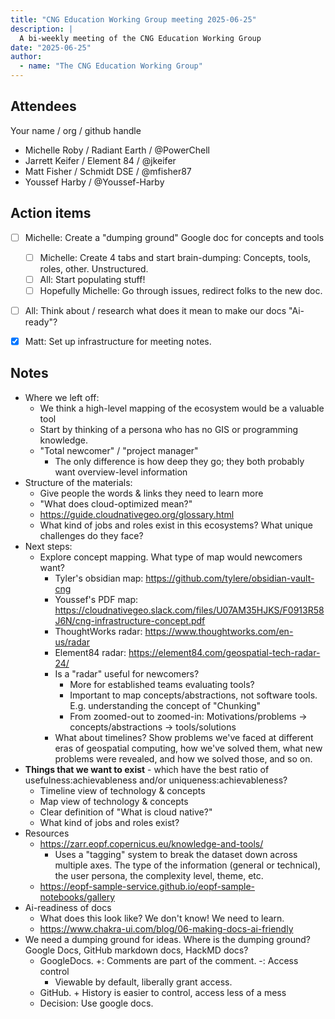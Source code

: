 ```yaml
---
title: "CNG Education Working Group meeting 2025-06-25"
description: |
  A bi-weekly meeting of the CNG Education Working Group
date: "2025-06-25"
author:
  - name: "The CNG Education Working Group"
---
```


## Attendees

Your name / org / github handle

* Michelle Roby / Radiant Earth / @PowerChell
* Jarrett Keifer / Element 84 / @jkeifer
* Matt Fisher / Schmidt DSE / @mfisher87
* Youssef Harby / @Youssef-Harby


## Action items

- [ ] Michelle: Create a "dumping ground" Google doc for concepts and tools
    - [ ] Michelle: Create 4 tabs and start brain-dumping: Concepts, tools, roles, other. Unstructured.
    - [ ] All: Start populating stuff!
    - [ ] Hopefully Michelle: Go through issues, redirect folks to the new doc.
- [ ] All: Think about / research what does it mean to make our docs "Ai-ready"?
- [x] Matt: Set up infrastructure for meeting notes.


## Notes

* Where we left off:
    * We think a high-level mapping of the ecosystem would be a valuable tool
    * Start by thinking of a persona who has no GIS or programming knowledge.
    * "Total newcomer" / "project manager"
        * The only difference is how deep they go; they both probably want overview-level information
* Structure of the materials:
    * Give people the words & links they need to learn more
    * "What does cloud-optimized mean?"
    * https://guide.cloudnativegeo.org/glossary.html
    * What kind of jobs and roles exist in this ecosystems? What unique challenges do they face?
* Next steps:
    * Explore concept mapping. What type of map would newcomers want?
        * Tyler's obsidian map: https://github.com/tylere/obsidian-vault-cng
        * Youssef's PDF map: https://cloudnativegeo.slack.com/files/U07AM35HJKS/F0913R58J6N/cng-infrastructure-concept.pdf
        * ThoughtWorks radar: https://www.thoughtworks.com/en-us/radar
        * Element84 radar: https://element84.com/geospatial-tech-radar-24/
        * Is a "radar" useful for newcomers?
            * More for established teams evaluating tools?
            * Important to map concepts/abstractions, not software tools. E.g. understanding the concept of "Chunking"
            * From zoomed-out to zoomed-in: Motivations/problems -> concepts/abstractions -> tools/solutions
        * What about timelines? Show problems we've faced at different eras of
          geospatial computing, how we've solved them, what new problems were revealed,
          and how we solved those, and so on.
* **Things that we want to exist** - which have the best ratio of
  usefulness:achievableness and/or uniqueness:achievableness?
    * Timeline view of technology & concepts
    * Map view of technology & concepts
    * Clear definition of "What is cloud native?"
    * What kind of jobs and roles exist?
* Resources
    * https://zarr.eopf.copernicus.eu/knowledge-and-tools/
        * Uses a "tagging" system to break the dataset down across multiple axes. The
          type of the information (general or technical), the user persona, the
          complexity level, theme, etc.
    * https://eopf-sample-service.github.io/eopf-sample-notebooks/gallery
* Ai-readiness of docs
    * What does this look like? We don't know! We need to learn.
    * https://www.chakra-ui.com/blog/06-making-docs-ai-friendly
* We need a dumping ground for ideas. Where is the dumping ground? Google Docs, GitHub markdown docs, HackMD docs?
    - GoogleDocs. +: Comments are part of the comment. -: Access control
        - Viewable by default, liberally grant access.
    - GitHub. + History is easier to control, access less of a mess
    - Decision: Use google docs.
